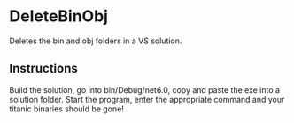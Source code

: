# DeleteBinObj
Deletes the bin and obj folders in a VS solution.

## Instructions
Build the solution, go into bin/Debug/net6.0, copy and paste the exe into a solution folder.
Start the program, enter the appropriate command and your titanic binaries should be gone!
